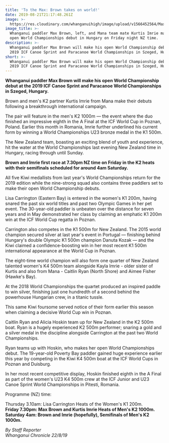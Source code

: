 ```yaml
---
title: 'To the Max: Brown takes on world!'
date: 2019-08-21T21:17:48.261Z
image: >-
  https://res.cloudinary.com/whanganuihigh/image/upload/v1566452564/Max_Brown_Chron_22.8.19.jpg
image_title: >-
  Whanganui paddler Max Brown, left, and Mana team mate Kurtis Imrie make their
  open World Championships debut in Hungary on Friday night NZ time.
description: >-
  Whanganui paddler Max Brown will make his open World Championship debut at the
  2019 ICF Canoe Sprint and Paracanoe World Championships in Szeged, Hungary.
short: >-
  Whanganui paddler Max Brown will make his open World Championship debut at the
  2019 ICF Canoe Sprint and Paracanoe World Championships in Szeged, Hungary.
---
```

**Whanganui paddler Max Brown will make his open World Championship debut at the 2019 ICF Canoe Sprint and Paracanoe World Championships in Szeged, Hungary.**

Brown and men's K2 partner Kurtis Imrie from Mana make their debuts following a breakthrough international campaign.

The pair will feature in the men's K2 1000m — the event where the duo finished an impressive eighth in the A Final at the ICF World Cup in Poznan, Poland. Earlier this month in Romania, Imrie further underlined his current form by winning a World Championships U23 bronze medal in the K1 500m.

The New Zealand team, boasting an exciting blend of youth and experience, hit the water at the World Championships last evening New Zealand time in Hungary, racing through until Sunday.

**Brown and Imrie first race at 7.30pm NZ time on Friday in the K2 heats with their semifinals scheduled for around 4am Saturday.**

All five Kiwi medallists from last year's World Championships return for the 2019 edition while the nine-strong squad also contains three paddlers set to make their open World Championship debuts.

Lisa Carrington (Eastern Bay) is entered in the women's K1 200m, having snared the past six world titles and past two Olympic Games in her pet event. The 30-year-old paddler is unbeaten over the distance for seven years and in May demonstrated her class by claiming an emphatic K1 200m win at the ICF World Cup regatta in Poznan.

Carrington also competes in the K1 500m for New Zealand. The 2015 world champion secured silver at last year's event in Portugal — finishing behind Hungary's double Olympic K1 500m champion Danuta Kozak — and the Kiwi claimed a confidence-boosting win in her most recent K1 500m international appearance at the World Cup in Poznan.

The eight-time world champion will also form one quarter of New Zealand talented women's K4 500m team alongside Kayla Imrie - older sister of Kurtis and also from Mana - Caitlin Ryan (North Shore) and Aimee Fisher (Hawke's Bay).

At the 2018 World Championships the quartet produced an inspired paddle to win silver, finishing just one hundredth of a second behind the powerhouse Hungarian crew, in a titanic tussle.

This same Kiwi foursome served notice of their form earlier this season when claiming a decisive World Cup win in Poznan.

Caitlin Ryan and Alicia Hoskin team up for New Zealand in the K2 500m boat. Ryan is a hugely experienced K2 500m performer; snaring a gold and a silver medal in the discipline alongside Carrington at the past two World Championships.

Ryan teams up with Hoskin, who makes her open World Championships debut. The 19-year-old Poverty Bay paddler gained huge experience earlier this year by competing in the Kiwi K4 500m boat at the ICF World Cups in Poznan and Duisburg.

In her most recent competitive display, Hoskin finished eighth in the A Final as part of the women's U23 K4 500m crew at the ICF Junior and U23 Canoe Sprint World Championships in Pitesti, Romania.

Programme (NZ) time: 

Thursday 3.10am: Lisa Carrington Heats of the Women's K1 200m.  
**Friday 7.30pm: Max Brown and Kurtis Imrie Heats of Men's K2 1000m.**  **Saturday 4am: Brown and Imrie (hopefully), Semifinals of Men's K2 1000m.**

_By Staff Reporter_  
_Whanganui Chronicle 22/8/19_
